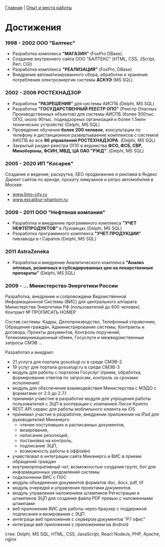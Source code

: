 [Главная](README.md) | [Опыт и места работы](experience.md)

# Достижения

### 1998 - 2002 ООО "Балтекс"

- Разработка комплекса **"МАГАЗИН"** (FoxPro DBase).
- Создание внутреннего сайта ООО "БАЛТЕКС" (HTML, CSS, JScript, Perl, CGI)
- Разработка комплекса **"РЕАЛИЗАЦИЯ"** (FoxPro, DBase)
- Внедрение автоматизированного сбора, обработки и хранение потребления электроэнергии системы **АСКУЭ** (MS SQL)


### 2002 - 2006 РОСТЕХНАДЗОР

- Разработка **"РАЗРЕШЕНИЯ"** для системы АИСПБ (Delphi, MS SQL)
- Разработка **"ГОСУДАРСТВЕННЫЙ РЕЕСТР ОПО"** (Реестр Опасных Производственных объектов) для системы АИСПБ (более 300тыс. ОПО, около 90тыс. поднадзорных организаций и более 1.5млн технических устройств) (Delphi, MS SQL)
- Проведение обучения **более 200 человек**, консультации по телефону и дистанционное развертываение комплексов с системой АИСПБ во все **86 управлений РОСТЕХНАДЗОРА**. (Delphi, MS SQL)
- Закрытый раздел реестра ОПО в ведомства **ФСО, ФСБ, СВР, Минобороны, ФСИН, МВД, ЦА ОАО "РЖД"**. (Delphi, MS SQL)

### 2005 - 2020 ИП "Косарев"

Создание и ведение, раскрутка, SEO продвижение и реклама в Яндекс Директ сайтов по аренде, прокату лимузинов и ретро автомобилей в Москве:
- www.limo-city.ru
- www.excalibur-phantom.ru

### 2009 - 2011 ООО "Нефтяная компания"

- Разработка и внедрение программного комплекса **"УЧЕТ НЕФТЕПРОДУКТОВ"** в Луховицах (Delphi, MS SQL)
- Разработка программного комплекса **"УЧЕТ ПРОДУКЦИИ"** пивзавода в г.Саратов (Delphi, MS SQL)

### 2011 AstraZeneka

- Разработка и внедрение Аналитического комплекса **"Анализ оптовых, розничных и субсидированных цен на лекарственные препараты"** (Delphi, MS SQL)

### 2009 - ... Министерство Энергетики России

Разработка, внедрение и сопровождени Ведомственной Информационной Системы (ВИС) для центрального аппарата Министерства Энергетики РФ (пользователей до 600 человек). Контракт № ПРОПИСАТЬ НОМЕР

Состав системы: Кадры, Делопроизводство, Телефонный справочник, Обращения граждан, Администрирование системы, Контракты и договора, Проекты документов, Контроль поручений, Телекоммуникационный обмен, Госуслуги и межведомственные запросы СМЭВ ...

Разработал и внедрил:
- 21 услуга для портала gosuslugi.ru в среде СМЭВ-2
- 19 услуг для портала gosuslugi.ru в среде СМЭВ-3
- модуль для работы с порталом Госуслуг (прием, обработка, формирование ответов по запросам, контроль за сроками исполнения)
- модуль для обеспечения взаимодействия Министерства с МЭДО с форматами от 2.0 до 2.7.1
- принимал учавстие в разработке модуля для упрощения работы пользователей с ЭЦП в кооперации с компанией Лисси Крипто
- REST API сервис для работы моблильного клиента на iOS
- принимал участие в разработке, внедрении приложения на iPad для руководителей Минэнерго
  - чтение поступивших и расписанных документов,
  - визирование,
  - написание резолюций,
  - постановка на контроль,
  - подписание ЭЦП,
  - возможность работы в оффлайн)
- учавствовал в интеграции сайта Минэнерго и ВИС в приеме обращений граждан
- внутрикорпоративный чат, возможностью создания групп, бот для информационных уведомлений системы
- подключении ВИС с ПОС
- модуль объединения документов форматов doc, docx, pdf, tif
- модуль очередей и управления проектами документов
- модуль управления наложением штампиков Регистрации и штампиков ЭЦП для создания файла PDF превью с наложенными штампами
- веб приложения ВИС для работы через браузер с поддержкой подписания и визирования с ЭЦП
- интеграци веб приложения с сервером документов "Р7 офис"
- интеграци веб приложения с приложением на Android

стек: Delphi, MS SQL, HTML, CSS, JavaScript, React NodeJs, PHP, Apache, nginx

